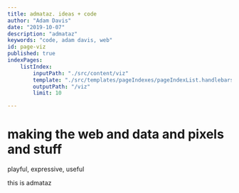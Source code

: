 ```yaml
---
title: admataz. ideas + code
author: "Adam Davis"
date: "2019-10-07"
description: "admataz"
keywords: "code, adam davis, web"
id: page-viz
published: true
indexPages: 
    listIndex:
        inputPath: "./src/content/viz"
        template: "./src/templates/pageIndexes/pageIndexList.handlebars"
        outputPath: "/viz"
        limit: 10

---
```


# making the web and data and pixels and stuff

playful, expressive, useful

this is admataz

